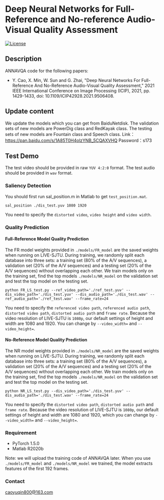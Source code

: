 # Deep Neural Networks for Full-Reference and No-reference Audio-Visual Quality Assessment
[![License](https://img.shields.io/github/license/mashape/apistatus.svg?maxAge=2592000)](License)

## Description
ANNAVQA code for the following papers:

- Y. Cao, X. Min, W. Sun and G. Zhai, "Deep Neural Networks For Full-Reference And No-Reference Audio-Visual Quality Assessment," 
  2021 IEEE International Conference on Image Processing (ICIP), 2021, pp. 1429-1433, doi: 10.1109/ICIP42928.2021.9506408.

## Update content
We update the models which you can get from BaiduNetdisk. The validation sets of new models are PowerDig class and RedKayak class. The testing sets of new models are Fountain class and Speech class.
Link：https://pan.baidu.com/s/1A85T0H4olzYNB_5CQAXVHQ 
Password：s173
## Test Demo
The test video should be provided in raw `YUV 4:2:0` format. The test audio should be provided in `wav` format.
### Saliency Detection
You should first run sal_position.m in Matlab to get `test_position.mat`.
```
sal_position ./dis_test.yuv 1080 1920
```
You need to specify the `distorted video`, `video height` and `video width`.

### Quality Prediction
#### Full-Reference Model Quality Prediction
The FR model weights provided in `./models/FR_model` are the saved weights when running on LIVE-SJTU. During training, we randomly split each database
into three sets: a training set (80% of the A/V sequences), a validation set (20% of the A/V sequences) and a testing set (20% of the A/V sequences) without overlapping each
other. We train models only on the training set, find the top models `./models/NR_model` on the validation set and test the top model on the testing set.
```
python FR_LS_test.py --ref_video_path='./ref_test.yuv' --dis_video_path='./dis_test.yuv' --dis_audio_path='./dis_test.wav' --ref_audio_path='./ref_test.wav' --frame_rate=24
```
You need to specify the `referenced video path`, `referenced audio path`, `distorted video path`, `distorted audio path` and `frame rate`.
Because the video resolution of LIVE-SJTU is `1080p`, our default settings of height and width are 1080 and 1920.
You can change by `--video_width=` and `--video_height=`.

#### No-Reference Model Quality Prediction
The NR model weights provided in `./models/NR_model` are the saved weights when running on LIVE-SJTU.  During training, we randomly split each database
into three sets: a training set (80% of the A/V sequences), a validation set (20% of the A/V sequences) and a testing set (20% of the A/V sequences) without overlapping each
other. We train models only on the training set, find the top models `./models/NR_model` on the validation set and test the top model on the testing set.
 
```
python NR_LS_test.py --dis_video_path='./dis_test.yuv' --dis_audio_path='./dis_test.wav' --frame_rate=24
```
You need to specify the `distorted video path`, `distorted audio path` and `frame rate`.
Because the video resolution of LIVE-SJTU is `1080p`, our default settings of height and width are 1080 and 1920,
which you can change by `--video_width=` and `--video_height=`.

### Requirement
- PyTorch 1.5.0
- Matlab R2020b

Note: we will upload the training code of ANNAVQA later. When you use `./models/FR_model`  and 
`./models/NR_model` we trained, the model extracts features of the first 192 frames.
### Contact
caoyuqin800@163.com


